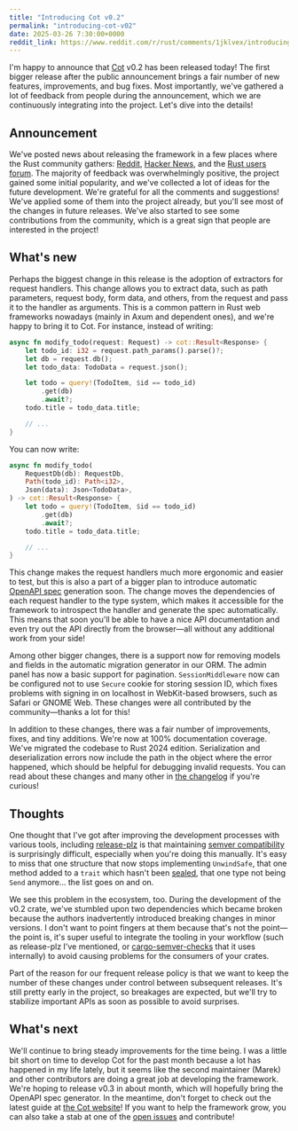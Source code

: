 ```yaml
---
title: "Introducing Cot v0.2"
permalink: "introducing-cot-v02"
date: 2025-03-26 7:30:00+0000
reddit_link: https://www.reddit.com/r/rust/comments/1jklvex/introducing_cot_v02_a_new_version_of_the_rust_web/
---
```


I'm happy to announce that [Cot](https://cot.rs/) v0.2 has been released today! The first bigger release after the public announcement brings a fair number of new features, improvements, and bug fixes. Most importantly, we've gathered a lot of feedback from people during the announcement, which we are continuously integrating into the project. Let's dive into the details!

## Announcement

We've posted news about releasing the framework in a few places where the Rust community gathers: [Reddit](https://www.reddit.com/r/rust/comments/1isd428/welcome_cot_the_rust_web_framework_for_lazy/), [Hacker News](https://news.ycombinator.com/item?id=43089468), and the [Rust users forum](https://users.rust-lang.org/t/welcome-cot-the-rust-web-framework-for-lazy-developers/125795). The majority of feedback was overwhelmingly positive, the project gained some initial popularity, and we've collected a lot of ideas for the future development. We're grateful for all the comments and suggestions! We've applied some of them into the project already, but you'll see most of the changes in future releases. We've also started to see some contributions from the community, which is a great sign that people are interested in the project!

## What's new

Perhaps the biggest change in this release is the adoption of extractors for request handlers. This change allows you to extract data, such as path parameters, request body, form data, and others, from the request and pass it to the handler as arguments. This is a common pattern in Rust web frameworks nowadays (mainly in Axum and dependent ones), and we're happy to bring it to Cot. For instance, instead of writing:

```rust
async fn modify_todo(request: Request) -> cot::Result<Response> {
    let todo_id: i32 = request.path_params().parse()?;
    let db = request.db();
    let todo_data: TodoData = request.json();

    let todo = query!(TodoItem, $id == todo_id)
        .get(db)
        .await?;
    todo.title = todo_data.title;

    // ...
}
```

You can now write:

```rust
async fn modify_todo(
    RequestDb(db): RequestDb,
    Path(todo_id): Path<i32>,
    Json(data): Json<TodoData>,
) -> cot::Result<Response> {
    let todo = query!(TodoItem, $id == todo_id)
        .get(db)
        .await?;
    todo.title = todo_data.title;

    // ...
}
```

This change makes the request handlers much more ergonomic and easier to test, but this is also a part of a bigger plan to introduce automatic [OpenAPI spec](https://www.openapis.org/) generation soon. The change moves the dependencies of each request handler to the type system, which makes it accessible for the framework to introspect the handler and generate the spec automatically. This means that soon you'll be able to have a nice API documentation and even try out the API directly from the browser—all without any additional work from your side!

Among other bigger changes, there is a support now for removing models and fields in the automatic migration generator in our ORM. The admin panel has now a basic support for pagination. `SessionMiddleware` now can be configured not to use `Secure` cookie for storing session ID, which fixes problems with signing in on localhost in WebKit-based browsers, such as Safari or GNOME Web. These changes were all contributed by the community—thanks a lot for this!

In addition to these changes, there was a fair number of improvements, fixes, and tiny additions. We're now at 100% documentation coverage. We've migrated the codebase to Rust 2024 edition. Serialization and deserialization errors now include the path in the object where the error happened, which should be helpful for debugging invalid requests. You can read about these changes and many other in [the changelog](https://github.com/cot-rs/cot/blob/master/CHANGELOG.md) if you're curious!

## Thoughts

One thought that I've got after improving the development processes with various tools, including [release-plz](https://release-plz.dev/) is that maintaining [semver compatibility](https://doc.rust-lang.org/cargo/reference/semver.html) is surprisingly difficult, especially when you're doing this manually. It's easy to miss that one structure that now stops implementing `UnwindSafe`, that one method added to a `trait` which hasn't been [sealed](https://predr.ag/blog/definitive-guide-to-sealed-traits-in-rust/), that one type not being `Send` anymore... the list goes on and on.

We see this problem in the ecosystem, too. During the development of the v0.2 crate, we've stumbled upon two dependencies which became broken because the authors inadvertently introduced breaking changes in minor versions. I don't want to point fingers at them because that's not the point—the point is, it's super useful to integrate the tooling in your workflow (such as release-plz I've mentioned, or [cargo-semver-checks](https://github.com/obi1kenobi/cargo-semver-checks) that it uses internally) to avoid causing problems for the consumers of your crates.

Part of the reason for our frequent release policy is that we want to keep the number of these changes under control between subsequent releases. It's still pretty early in the project, so breakages are expected, but we'll try to stabilize important APIs as soon as possible to avoid surprises.

## What's next

We'll continue to bring steady improvements for the time being. I was a little bit short on time to develop Cot for the past month because a lot has happened in my life lately, but it seems like the second maintainer (Marek) and other contributors are doing a great job at developing the framework. We're hoping to release v0.3 in about month, which will hopefully bring the OpenAPI spec generator. In the meantime, don't forget to check out the latest guide at [the Cot website](https://cot.rs/guide/v0.2/)! If you want to help the framework grow, you can also take a stab at one of the [open issues](https://github.com/cot-rs/cot/issues) and contribute!

